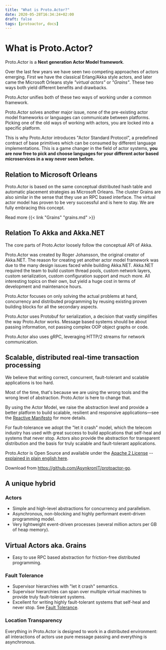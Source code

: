 ```yaml
---
title: "What is Proto.Actor?"
date: 2020-05-28T16:34:24+02:00
draft: false
tags: [protoactor, docs]
---
```


# What is Proto.Actor?
Proto.Actor is a **Next generation Actor Model framework**.

Over the last few years we have seen two competing approaches of actors emerging.
First we have the classical Erlang/Akka style actors, and later came the Microsoft Orleans style *"virtual actors"* or *"Grains"*.
These two ways both yield different benefits and drawbacks.

Proto.Actor unifies both of these two ways of working under a common framework.

Proto.Actor solves another major issue, none of the pre-existing actor model frameworks or languages can communicate between platforms.
Picking one of the old ways of working with actors, you are locked into a specific platform.

This is why Proto.Actor introduces "Actor Standard Protocol", a predefined contract of base primitives which can be consumed by different language implementations.
This is a game changer in the field of actor systems, **you are now free to pick and choose languages for your different actor based microservices in a way never seen before.**

## Relation to Microsoft Orleans
Proto.Actor is based on the same conceptual distributed hash table and automatic placement strategies as Microsoft Orleans.
The cluster Grains are also similar in the sense that they use an RPC based interface.
The virtual actor model has proven to be very successful and is here to stay.
We are fully embracing this concept.

Read more {{< link "Grains" "grains.md" >}}

## Relation To Akka and Akka.NET
The core parts of Proto.Actor loosely follow the conceptual API of Akka.

Proto.Actor was created by Roger Johansson, the original creator of Akka.NET.
The reason for creating yet another actor model framework was due to the many design issues faced while building Akka.NET.
Akka.NET required the team to build custom thread pools, custom network layers, custom serialization, custom configuration support and much more.
All interesting topics on their own, but yield a huge cost in terms of development and maintenance hours.

Proto.Actor focuses on only solving the actual problems at hand, concurrency and distributed programming by reusing existing proven building blocks for all the
secondary aspects.

Proto.Actor uses Protobuf for serialization, a decision that vastly simplifies the way Proto.Actor works.
Message based systems should be about passing information, not passing complex OOP object graphs or code.

Proto.Actor also uses gRPC, leveraging HTTP/2 streams for network communication.

## Scalable, distributed real-time transaction processing
We believe that writing correct, concurrent, fault-tolerant and scalable applications is too hard.

Most of the time, that's because we are using the wrong tools and the wrong level of abstraction. Proto.Actor is here to change that.

By using the Actor Model, we raise the abstraction level and provide a better platform to build scalable, resilient and responsive applications—see the [Reactive Manifesto](http://www.reactivemanifesto.org/) for more details.

For fault-tolerance we adopt the "let it crash" model, which the telecom industry has used with great success to build applications that self-heal and systems that never stop. Actors also provide the abstraction for transparent distribution and the basis for truly scalable and fault-tolerant applications.

Proto.Actor is Open Source and available under the [Apache 2 License](http://www.apache.org/licenses/LICENSE-2.0) -- [explained in plain english here](https://www.tldrlegal.com/l/apache2).

Download from https://github.com/AsynkronIT/protoactor-go.

## A unique hybrid

### Actors
* Simple and high-level abstractions for concurrency and parallelism.
* Asynchronous, non-blocking and highly performant event-driven programming model.
* Very lightweight event-driven processes (several million actors per GB of heap memory).

## Virtual Actors aka. Grains
* Easy to use RPC based abstraction for friction-free distributed programming.

### Fault Tolerance
* Supervisor hierarchies with "let it crash" semantics.
* Supervisor hierarchies can span over multiple virtual machines to provide truly fault-tolerant systems.
* Excellent for writing highly fault-tolerant systems that self-heal and never stop.
See [Fault Tolerance](fault-tolerance.md).

### Location Transparency
Everything in Proto.Actor is designed to work in a distributed environment: all interactions of actors use pure message passing and everything is asynchronous.
